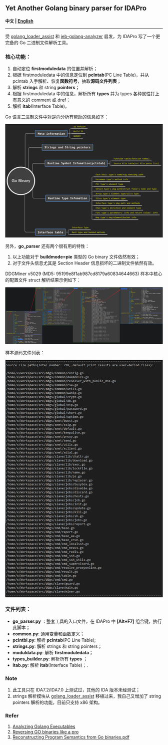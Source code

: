 ## Yet Another Golang binary parser for IDAPro

**中文 | [English](./README_en.md)**

----------------------------------------------------------------------

受 [golang_loader_assist](https://github.com/strazzere/golang_loader_assist) 和 [jeb-golang-analyzer](https://github.com/pnfsoftware/jeb-golang-analyzer) 启发，为 IDAPro 写了一个更完备的 Go 二进制文件解析工具。

### 核心功能：

1. 自动定位 **firstmoduledata** 的位置并解析；
2. 根据 firstmoduledata 中的信息定位到 **pclntab**(PC Line Table)，并从 pclntab 入手解析、恢复**函数符号**，抽取**源码文件列表**；
3. 解析 **strings** 和 string **pointers**；
4. 根据 firstmoduledata 中的信息，解析所有 **types** 并为 types 各种属性打上有意义的 comment 或 dref；
5. 解析 **itab**(Interface Table)。

Go 语言二进制文件中对逆向分析有帮助的信息如下：

![](./imgs/go_binary_info.png)

另外，**go_parser** 还有两个很有用的特性：

1. 以上功能对于 **buildmode=pie** 类型的 Go binary 文件依然有效；
2. 对于文件头信息尤其是 Section Header 信息损坏的二进制文件依然有效。

DDGMiner v5029 (MD5: 95199e8f1ab987cd8179a60834644663) 样本中核心的配置文件 struct 解析结果示例如下：

![](./imgs/map_type_parse_eg.png)

样本源码文件列表：

![](./imgs/srcfiles.png)

### 文件列表：

- **go_parser.py** ：整套工具的入口文件，在 IDAPro 中 **[Alt+F7]** 组合键，执行此脚本；
- **common.py**: 通用变量和函数定义；
- **pclntbl.py**: 解析 **pclntab**(PC Line Table);
- **strings.py**: 解析 strings 和 string pointers；
- **moduldata.py**: 解析 **firstmoduledata**；
- **types_builder.py**: 解析所有 **types** ；
- **itab.py**: 解析 **itab**(Interface Table)；.

### Note

1. 此工具只在 IDA7.2/IDA7.0 上测试过，其他的 IDA 版本未经测试；
2. strings 解析模块从 [golang_loader_assist](https://github.com/strazzere/golang_loader_assist) 移植过来，我自己又增加了 string pointers 解析的功能，目前只支持 x86 架构。

### Refer

1. [Analyzing Golang Executables](https://www.pnfsoftware.com/blog/analyzing-golang-executables/)
2. [Reversing GO binaries like a pro](https://rednaga.io/2016/09/21/reversing_go_binaries_like_a_pro/)
3. [Reconstructing Program Semantics from Go binaries.pdf](http://home.in.tum.de/~engelke/pubs/1709-ma.pdf)